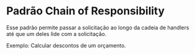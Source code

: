# Padrão Chain of Responsibility
Esse padrão permite passar a solicitação ao longo da cadeia de handlers até que um deles lide com a solicitação.

Exemplo: Calcular descontos de um orçamento.